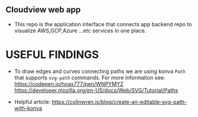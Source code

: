 ## Cloudview web app
- This repo is the application interface that connects app backend repo to visualize AWS,GCP,Azure ...etc services in one place.

# USEFUL FINDINGS
- To draw edges and curves connecting paths we are using konva `Path` that supports `svg-path` commands. For more information see:
https://codepen.io/hoax777/pen/WNPYMYZ
https://developer.mozilla.org/en-US/docs/Web/SVG/Tutorial/Paths

- Helpful article:
https://colinwren.is/blog/create-an-editable-svg-path-with-konva

